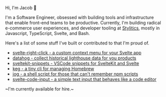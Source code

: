 Hi, I'm Jacob 👋

I'm a Software Engineer, obsessed with building tools and infrastructure that enable front-end teams to be productive. Currently, I'm building radical e-commerce user experiences, and developer tooling at [Stylitics](http://stylitics.com), mostly in Javascript, TypeScript, Svelte, and Bash.

Here's a list of some stuff I've built or contributed to that I'm proud of.

- [svelte-right-click - a custom context menu for your Svelte app](https://github.com/stordahl/svelte-right-click)
- [datahog - collect historical lighthouse data for you products](https://github.com/stordahl/datahog)
- [sveltekit-snippets - VSCode snippets for SvelteKit and Svelte](https://github.com/stordahl/sveltekit-snippets)
- [keg - a tiny cli for managing Homebrew](https://github.com/stordahl/keg)
- [jog - a shell script for those that can't remember npm scripts](https://github.com/stordahl/jog)
- [svelte-code-input - a simple text input that behaves like a code editor](https://github.com/stordahl/svelte-code-input)


~I'm currently available for hire.~
